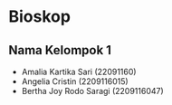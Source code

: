 # Bioskop

## Nama Kelompok 1
- Amalia Kartika Sari (22091160)
- Angelia Cristin (2209116015)
- Bertha Joy Rodo Saragi (2209116047)


